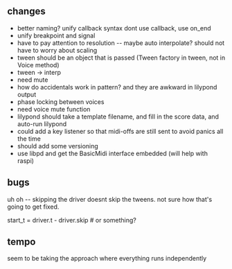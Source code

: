 ## changes

- better naming?
    unify callback syntax
    dont use callback, use on_end
- unify breakpoint and signal
- have to pay attention to resolution -- maybe auto interpolate? should not have to worry about scaling
- tween should be an object that is passed (Tween factory in tween, not in Voice method)
- tween -> interp
- need mute
- how do accidentals work in pattern? and they are awkward in lilypond output
- phase locking between voices
- need voice mute function
- lilypond should take a template filename, and fill in the score data, and auto-run lilypond
- could add a key listener so that midi-offs are still sent to avoid panics all the time
- should add some versioning
- use libpd and get the BasicMidi interface embedded (will help with raspi)


## bugs
uh oh -- skipping the driver doesnt skip the tweens. not sure how that's going to get fixed.

start_t = driver.t - driver.skip   # or something?


## tempo
seem to be taking the approach where everything runs independently
